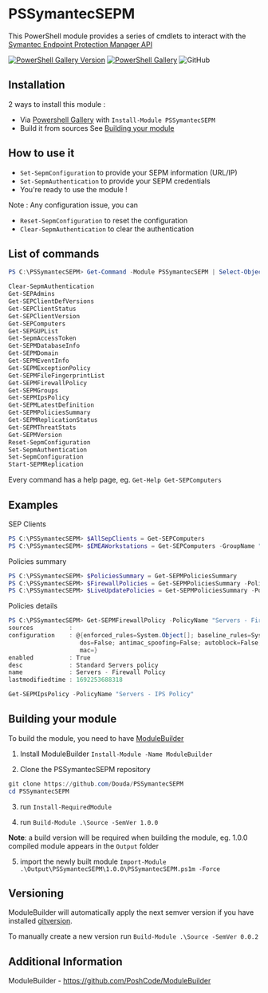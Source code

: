 # PSSymantecSEPM

This PowerShell module provides a series of cmdlets to interact with the [Symantec Endpoint Protection Manager API](https://apidocs.securitycloud.symantec.com/#/doc?id=ses_auth)

[![PowerShell Gallery Version](https://img.shields.io/powershellgallery/v/PSSymantecSEPM?style=flat-square)](https://www.powershellgallery.com/packages/PSSymantecSEPM)
[![PowerShell Gallery](https://img.shields.io/powershellgallery/dt/PSSymantecSEPM?style=flat-square)](https://www.powershellgallery.com/packages/PSSymantecSEPM)
![GitHub](https://img.shields.io/github/license/Douda/PSSymantecSEPM?style=flat-square)

## Installation

2 ways to install this module :
- Via [Powershell Gallery](https://www.powershellgallery.com/packages/PSSymantecSEPM/) with `Install-Module PSSymantecSEPM`
- Build it from sources See [Building your module](##Building-your-module)

## How to use it
- `Set-SepmConfiguration` to provide your SEPM information (URL/IP)
- `Set-SepmAuthentication` to provide your SEPM credentials
- You're ready to use the module !

Note : Any configuration issue, you can
- `Reset-SepmConfiguration` to reset the configuration
- `Clear-SepmAuthentication` to clear the authentication

## List of commands
```PowerShell
PS C:\PSSymantecSEPM> Get-Command -Module PSSymantecSEPM | Select-Object -Property Name

Clear-SepmAuthentication
Get-SEPAdmins
Get-SEPClientDefVersions
Get-SEPClientStatus
Get-SEPClientVersion
Get-SEPComputers
Get-SEPGUPList
Get-SepmAccessToken
Get-SEPMDatabaseInfo
Get-SEPMDomain
Get-SEPMEventInfo
Get-SEPMExceptionPolicy
Get-SEPMFileFingerprintList
Get-SEPMFirewallPolicy
Get-SEPMGroups
Get-SEPMIpsPolicy
Get-SEPMLatestDefinition
Get-SEPMPoliciesSummary
Get-SEPMReplicationStatus
Get-SEPMThreatStats
Get-SEPMVersion
Reset-SepmConfiguration
Set-SepmAuthentication
Set-SepmConfiguration
Start-SEPMReplication
```

Every command has a help page, eg. `Get-Help Get-SEPComputers`

## Examples
SEP Clients
```PowerShell
PS C:\PSSymantecSEPM> $AllSepClients = Get-SEPComputers
PS C:\PSSymantecSEPM> $EMEAWorkstations = Get-SEPComputers -GroupName "My Company\EMEA\Workstations"
```

Policies summary
```PowerShell
PS C:\PSSymantecSEPM> $PoliciesSummary = Get-SEPMPoliciesSummary
PS C:\PSSymantecSEPM> $FirewallPolicies = Get-SEPMPoliciesSummary -PolicyType fw
PS C:\PSSymantecSEPM> $LiveUpdatePolicies = Get-SEPMPoliciesSummary -PolicyType lu
```

Policies details
```PowerShell
PS C:\PSSymantecSEPM> Get-SEPMFirewallPolicy -PolicyName "Servers - Firewall Policy"
sources          : 
configuration    : @{enforced_rules=System.Object[]; baseline_rules=System.Object[]; ignore_parent_rules=; smart_dhcp=False; smart_dns=False; smart_wins=False; token_ring_traffic=False; netbios_protection=False; reverse_dns=False; port_scan=False;        
                    dos=False; antimac_spoofing=False; autoblock=False; autoblock_duration=600; stealth_web=False; antiIP_spoofing=False; hide_os=False; windows_firewall=NO_ACTION; windows_firewall_notification=False; endpoint_notification=; p2p_auth=;    
                    mac=}
enabled          : True
desc             : Standard Servers policy
name             : Servers - Firewall Policy
lastmodifiedtime : 1692253688318
```
```Powershell
Get-SEPMIpsPolicy -PolicyName "Servers - IPS Policy"
```


## Building your module
To build the module, you need to have [ModuleBuilder](https://www.powershellgallery.com/packages/ModuleBuilder/)

1. Install ModuleBuilder `Install-Module -Name ModuleBuilder`

2. Clone the PSSymantecSEPM repository
 ```powershell
 git clone https://github.com/Douda/PSSymantecSEPM
cd PSSymantecSEPM
```

3. run `Install-RequiredModule`

4. run `Build-Module .\Source -SemVer 1.0.0`
   
**Note**: a build version will be required when building the module, eg. 1.0.0
compiled module appears in the `Output` folder

5. import the newly built module `Import-Module .\Output\PSSymantecSEPM\1.0.0\PSSymantecSEPM.ps1m -Force`


## Versioning

ModuleBuilder will automatically apply the next semver version
if you have installed [gitversion](https://gitversion.readthedocs.io/en/latest/).

To manually create a new version run `Build-Module .\Source -SemVer 0.0.2`

## Additional Information

ModuleBuilder - https://github.com/PoshCode/ModuleBuilder